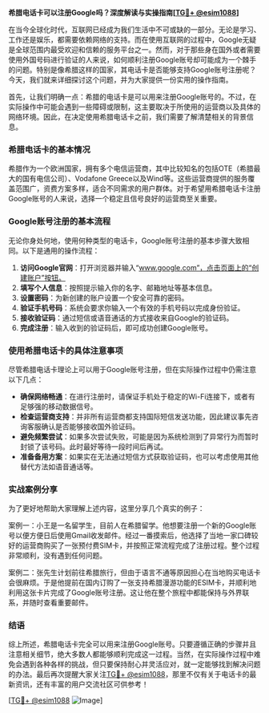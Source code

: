 **希腊电话卡可以注册Google吗？深度解读与实操指南[[TG💪+ @esim1088](https://t.me/s/esim1088)]**

在当今全球化时代，互联网已经成为我们生活中不可或缺的一部分。无论是学习、工作还是娱乐，都需要依赖网络的支持。而在使用互联网的过程中，Google无疑是全球范围内最受欢迎和信赖的服务平台之一。然而，对于那些身在国外或者需要使用外国号码进行验证的人来说，如何顺利注册Google账号却可能成为一个棘手的问题。特别是像希腊这样的国家，其电话卡是否能够支持Google账号注册呢？今天，我们就来详细探讨这个问题，并为大家提供一份实用的操作指南。

首先，让我们明确一点：希腊的电话卡是可以用来注册Google账号的。不过，在实际操作中可能会遇到一些障碍或限制，这主要取决于所使用的运营商以及具体的网络环境。因此，在决定使用希腊电话卡之前，我们需要了解清楚相关的背景信息。

### 希腊电话卡的基本情况

希腊作为一个欧洲国家，拥有多个电信运营商，其中比较知名的包括OTE（希腊最大的国有电信公司）、Vodafone Greece以及Wind等。这些运营商提供的服务覆盖范围广，资费方案多样，适合不同需求的用户群体。对于希望用希腊电话卡注册Google账号的人来说，选择一个稳定且信号良好的运营商至关重要。

### Google账号注册的基本流程

无论你身处何地，使用何种类型的电话卡，Google账号注册的基本步骤大致相同。以下是通用的操作流程：

1. **访问Google官网**：打开浏览器并输入“www.google.com”，点击页面上的“创建账户”按钮。
2. **填写个人信息**：按照提示输入你的名字、邮箱地址等基本信息。
3. **设置密码**：为新创建的账户设置一个安全可靠的密码。
4. **验证手机号码**：系统会要求你输入一个有效的手机号码以完成身份验证。
5. **接收验证码**：通过短信或语音通话的方式接收来自Google的验证码。
6. **完成注册**：输入收到的验证码后，即可成功创建Google账号。

### 使用希腊电话卡的具体注意事项

尽管希腊电话卡理论上可以用于Google账号注册，但在实际操作过程中仍需注意以下几点：

- **确保网络畅通**：在进行注册时，请保证手机处于稳定的Wi-Fi连接下，或者有足够强的移动数据信号。
- **检查运营商支持**：并非所有运营商都支持国际短信发送功能，因此建议事先咨询客服确认是否能够接收国外验证码。
- **避免频繁尝试**：如果多次尝试失败，可能是因为系统检测到了异常行为而暂时封锁了该号码。此时最好等待一段时间后再试。
- **准备备用方案**：如果实在无法通过短信方式获取验证码，也可以考虑使用其他替代方法如语音通话等。

### 实战案例分享

为了更好地帮助大家理解上述内容，这里分享几个真实的例子：

案例一：小王是一名留学生，目前人在希腊留学。他想要注册一个新的Google账号以便方便日后使用Gmail收发邮件。经过一番摸索后，他选择了当地一家口碑较好的运营商购买了一张预付费SIM卡，并按照正常流程完成了注册过程。整个过程非常顺利，没有遇到任何问题。

案例二：张先生计划前往希腊旅行，但由于语言不通等原因担心在当地购买电话卡会很麻烦。于是他提前在国内订购了一张支持希腊漫游功能的ESIM卡，并顺利地利用这张卡片完成了Google账号注册。这让他在整个旅程中都能保持与外界联系，并随时查看重要邮件。

### 结语

综上所述，希腊电话卡完全可以用来注册Google账号。只要遵循正确的步骤并且注意相关细节，绝大多数人都能够顺利完成这一过程。当然，在实际操作过程中难免会遇到各种各样的挑战，但只要保持耐心并灵活应对，就一定能够找到解决问题的办法。最后再次提醒大家关注[TG💪+ @esim1088](https://t.me/s/esim1088)，那里不仅有关于电话卡的最新资讯，还有丰富的用户交流社区可供参考！

[[TG💪+ @esim1088](https://t.me/s/esim1088) ![Image](https://i.postimg.cc/4NQfJmqS/Snipaste-2025-05-13-00-14-12.png)]